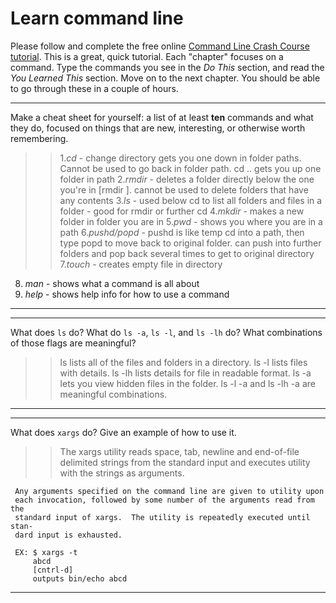 # Learn command line

Please follow and complete the free online [Command Line Crash Course
tutorial](http://cli.learncodethehardway.org/book/). This is a great,
quick tutorial. Each "chapter" focuses on a command. Type the commands
you see in the _Do This_ section, and read the _You Learned This_
section. Move on to the next chapter. You should be able to go through
these in a couple of hours.


---

Make a cheat sheet for yourself: a list of at least **ten** commands and what they do, focused on things that are new, interesting, or otherwise worth remembering.

> > 1._cd_ - change directory gets you one down in folder paths. Cannot be used to go back in folder path. cd .. gets you up one folder in path
2._rmdir_ - deletes a folder directly below the one you're in [rmdir <folder name>]. cannot be used to delete folders that have any contents
3._ls_ - used below cd to list all folders and files in a folder - good for rmdir or further cd
4._mkdir_ - makes a new folder in folder you are in
5._pwd_ - shows you where you are in a path
6._pushd/popd_ - pushd is like temp cd into a path, then type popd to move back to original folder. can push into further folders and pop back several times to get to original directory
7._touch_ - creates empty file in directory
8. _man_ - shows what a command is all about
9. _help_ - shows help info for how to use a command

---


---

What does `ls` do? What do `ls -a`, `ls -l`, and `ls -lh` do? What combinations of those flags are meaningful?

> > ls lists all of the files and folders in a directory. ls -l lists files with details. ls -lh lists details for file in readable format. ls -a lets you view hidden files in the folder. ls -l -a and ls -lh -a are meaningful combinations. 

---


---

What does `xargs` do? Give an example of how to use it.

> > The xargs utility reads space, tab, newline and end-of-file delimited
     strings from the standard input and executes utility with the strings as
     arguments.

     Any arguments specified on the command line are given to utility upon
     each invocation, followed by some number of the arguments read from the
     standard input of xargs.  The utility is repeatedly executed until stan-
     dard input is exhausted.
     
     EX: $ xargs -t
         abcd
         [cntrl-d] 
         outputs bin/echo abcd

---

